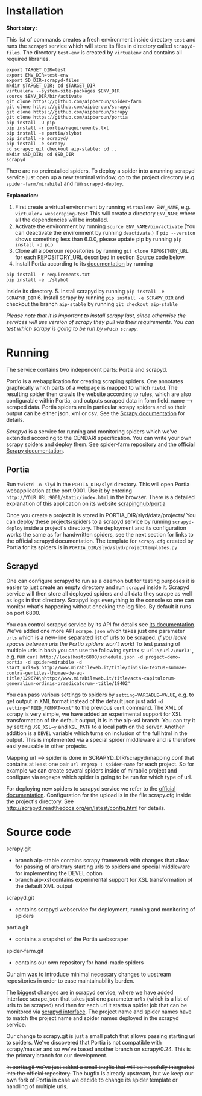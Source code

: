 # Installation

**Short story:**

This list of commands creates a fresh environment inside directory `test` and runs the `scrapyd` service which will store its files in directory called `scrapyd-files`. The directory `test-env` is created by `virtualenv` and contains all required libraries.

  ```
  export TARGET_DIR=test
  export ENV_DIR=test-env
  export SD_DIR=scrapyd-files
  mkdir $TARGET_DIR; cd $TARGET_DIR
  virtualenv --system-site-packages $ENV_DIR
  source $ENV_DIR/bin/activate
  git clone https://github.com/aipberoun/spider-farm
  git clone https://github.com/aipberoun/scrapyd
  git clone https://github.com/aipberoun/scrapy
  git clone https://github.com/aipberoun/portia
  pip install -U pip
  pip install -r portia/requirements.txt
  pip install -e portia/slybot
  pip install -e scrapyd/
  pip install -e scrapy/
  cd scrapy; git checkout aip-stable; cd ..
  mkdir $SD_DIR; cd $SD_DIR
  scrapyd
  ```

There are no preinstalled spiders. To deploy a spider into a running scrapyd service just open up a new terminal window, go to the project directory (e.g. `spider-farm/mirabile`) and run `scrapyd-deploy`. 

**Explanation:**

1. First create a virtual environment by running `virtualenv ENV_NAME`, e.g. `virtualenv webscraping-test` 
This will create a directory `ENV_NAME` where all the dependencies will be installed. 
2. Activate the environment by running `source ENV_NAME/bin/activate` (You can deactivate the environment by running `deactivate`.) If `pip --version` shows something less than 6.0.0, please update pip by running `pip install -U pip`
3. Clone all aipberoun repositories by running `git clone REPOSITORY_URL` for each REPOSITORY_URL described in section [Source code](#source-code) below.
4. Install Portia according to its [documentation](https://github.com/scrapinghub/portia) by running 

  ```
  pip install -r requirements.txt
  pip install -e ./slybot
  ```
inside its directory.
5. Install scrapyd by running `pip install -e SCRAPYD_DIR`
6. Install scrapy by running `pip install -e SCRAPY_DIR` and checkout the branch `aip-stable` by running `git checkout aip-stable`

*Please note that it is important to install scrapy last, since otherwise the services will use version of scrapy they pull via their requirements. You can test which scrapy is going to be run by `which scrapy`.*

# Running

The service contains two independent parts: Portia and scrapyd.

*Portia* is a webapplication for creating scraping spiders. One annotates graphically which parts of a webpage is mapped to which `field`. The resulting spider then crawls the website according to rules, which are also configurable within Portia, and outputs scraped data in form field_name --> scraped data. Portia spiders are in particular scrapy spiders and so their output can be either json, xml or csv. See the [Scrapy documentation](http://doc.scrapy.org/en/latest/topics/feed-exports.html) for details.

*Scrapyd* is a service for running and monitoring spiders which we've extended according to the CENDARI specification. You can write your own scrapy spiders and deploy them. See spider-farm repository and the official [Scrapy documentation](http://doc.scrapy.org/en/latest/topics/spiders.html).

## Portia

Run `twistd -n slyd` in the `PORTIA_DIR/slyd` directory. This will open Portia webapplication at the port 9001. Use it by entering `http://YOUR_URL:9001/static/index.html` in the browser. There is a detailed explanation of this application on its website [scrapinghub/portia](https://github.com/scrapinghub/portia)

Once you create a project it is stored in PORTIA_DIR/slyd/data/projects/ You can deploy these projects/spiders to a scrapyd service by running `scrapyd-deploy` inside a project's directory. The deployment and its configuration works the same as for handwritten spiders, see the next section for links to the official scrapyd documentation. The template for `scrapy.cfg` created by Portia for its spiders is in `PORTIA_DIR/slyd/slyd/projecttemplates.py`

## Scrapyd

One can configure scrapyd to run as a daemon but for testing purposes it is easier to just create an empty directory and run `scrapyd` inside it. Scrapyd service will then store all deployed spiders and all data they scrape as well as logs in that directory. Scrapyd logs everything to the console so one can monitor what's happening without checking the log files. By default it runs on port 6800.  

You can control scrapyd service by its API for details see [its documentation](http://scrapyd.readthedocs.org/en/latest/api.html). We've added one more API `scrape.json` which takes just one parameter `urls` which is a new-line  separated list of urls to be scraped. *If you leave spaces between urls the Portia spiders won't work!* To test passing of multiple urls in bash you can use the following syntax `$'url1\nurl2\nurl3'`, e.g. run `curl http://localhost:6800/schedule.json -d project=demo-portia -d spider=mirabile -d start_urls=$'http://www.mirabileweb.it/title/divisio-textus-summae-contra-gentiles-thomae-de-aq-title/129674\nhttp://www.mirabileweb.it/title/acta-capitulorum-generalium-ordinis-praedicatorum--title/18402'`

You can pass various settings to spiders by `setting=VARIABLE=VALUE`, e.g. to get output in XML format instead of the default json just add `-d setting="FEED_FORMAT=xml"` to the previous `curl` command. The XML of scrapy is very simple, we have added an experimental support for XSL transformation of the default output, it is in the aip-xsl branch. You can try it by setting `USE_XSL=y` and `XSL_PATH` to a local path on the server. Another addition is a `DEVEL` variable which turns on inclusion of the full html in the output. This is implemented via a special spider middleware and is therefore easily reusable in other projects.

Mapping url --> spider is done in SCRAPYD_DIR/scrapyd/mapping.conf that contains at least one pair `url regexp : spider-name` for each project. So for example we can create several spiders inside of mirabile project and configure via regexps which spider is going to be run for which type of url.

For deploying new spiders to scrapyd service we  refer to the [official documentation](http://scrapyd.readthedocs.org/en/latest/deploy.html). Configuration for the upload is in the file scrapy.cfg inside the project's directory. See http://scrapyd.readthedocs.org/en/latest/config.html for details.

# Source code

scrapy.git 
  - branch aip-stable contains scrapy framework with changes that allow for passing of arbitrary starting urls to spiders and special middleware for implementing the DEVEL option
  - branch aip-xsl contains experimental support for XSL transformation of the default XML output

scrapyd.git 
  - contains scrapyd webservice for deployment, running and monitoring of spiders

portia.git 
  - contains a snapshot of the Portia webscraper

spider-farm.git 
  - contains our own repository for hand-made spiders

Our aim was to introduce minimal necessary changes to upstream repositories in order to ease maintainability burden. 

The biggest changes are in scrapyd service, where we have added  interface scrape.json that takes just one parameter `urls` (which is a list of urls to be scraped)  and then for each url it starts a spider job that can be monitored via [scrapyd interface](http://scrapyd.readthedocs.org/en/latest/api.html). The project name and spider names have to match the project name and spider names deployed in the scrapyd service.

Our change to scrapy.git is just a small patch that allows passing starting url to spiders. We've discovered that Portia is not compatible with scrapy/master and so we've based another branch on scrapy/0.24. This is the primary branch for our development.

~~In portia.git we've just added a small bugfix that will be hopefully integrated into the official repository.~~ The bugfix is already upstream, but we keep our own fork of Portia in case we decide to change its spider template or handling of multiple urls.

